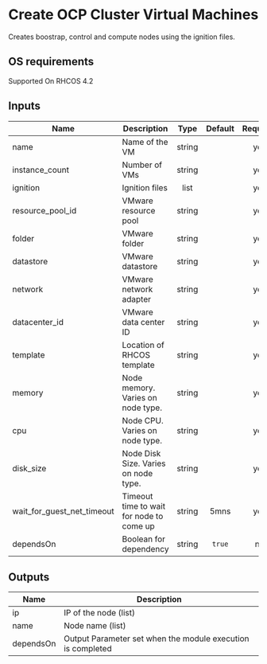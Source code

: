 <!---
Copyright IBM Corp. 2019, 2019
--->

# Create OCP Cluster Virtual Machines

Creates boostrap, control and compute nodes using the ignition files.

## OS requirements

Supported On RHCOS 4.2

## Inputs

| Name | Description | Type | Default | Required |
|------|-------------|:----:|:-----:|:-----:|
| name | Name of the VM | string |  | yes |
| instance_count | Number of VMs | string | | yes |
| ignition | Ignition files | list | | yes |
| resource_pool_id | VMware resource pool | string | | yes |
| folder | VMware folder | string | | yes |
| datastore | VMware datastore | string | | yes |
| network | VMware network adapter | string | | yes |
| datacenter_id | VMware data center ID | string | | yes |
| template | Location of RHCOS template | string | | yes |
| memory | Node memory. Varies on node type. | string | | yes |
| cpu | Node CPU. Varies on node type. | string | | yes |
| disk_size | Node Disk Size. Varies on node type. | string | | yes |
| wait_for_guest_net_timeout | Timeout time to wait for node to come up | string | 5mns | yes |
| dependsOn | Boolean for dependency | string | `true` | no |

## Outputs

| Name | Description |
|------|-------------|
| ip | IP of the node (list) |
| name | Node name (list) |
| dependsOn | Output Parameter set when the module execution is completed |

